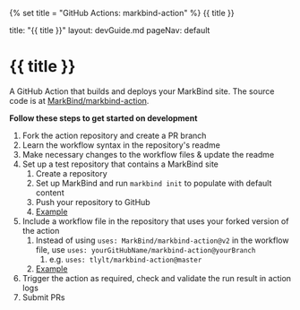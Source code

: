 {% set title = "GitHub Actions: markbind-action" %}
<span id="title" class="d-none">{{ title }}</span>

<frontmatter>
  title: "{{ title }}"
  layout: devGuide.md
  pageNav: default
</frontmatter>

# {{ title }}

<div class="lead">

A GitHub Action that builds and deploys your MarkBind site. The source code is at [MarkBind/markbind-action](https://github.com/MarkBind/markbind-action).
</div>

**Follow these steps to get started on development**

1. Fork the action repository and create a PR branch
2. Learn the workflow syntax in the repository's readme
3. Make necessary changes to the workflow files & update the readme
4. Set up a test repository that contains a MarkBind site
   1. Create a repository
   2. Set up MarkBind and run `markbind init` to populate with default content
   3. Push your repository to GitHub
   4. [Example](https://github.com/tlylt/mb-test)
5. Include a workflow file in the repository that uses your forked version of the action
   1. Instead of using `uses: MarkBind/markbind-action@v2` in the workflow file, use `uses: yourGitHubName/markbind-action@yourBranch`
      1. e.g. `uses: tlylt/markbind-action@master`
   2. [Example](https://github.com/tlylt/mb-test/tree/main/.github/workflows)
6. Trigger the action as required, check and validate the run result in action logs
7. Submit PRs

